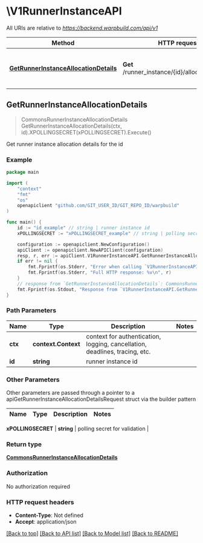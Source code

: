 # \V1RunnerInstanceAPI

All URIs are relative to *https://backend.warpbuild.com/api/v1*

Method | HTTP request | Description
------------- | ------------- | -------------
[**GetRunnerInstanceAllocationDetails**](V1RunnerInstanceAPI.md#GetRunnerInstanceAllocationDetails) | **Get** /runner_instance/{id}/allocation_details | Get runner instance allocation details for the id



## GetRunnerInstanceAllocationDetails

> CommonsRunnerInstanceAllocationDetails GetRunnerInstanceAllocationDetails(ctx, id).XPOLLINGSECRET(xPOLLINGSECRET).Execute()

Get runner instance allocation details for the id

### Example

```go
package main

import (
    "context"
    "fmt"
    "os"
    openapiclient "github.com/GIT_USER_ID/GIT_REPO_ID/warpbuild"
)

func main() {
    id := "id_example" // string | runner instance id
    xPOLLINGSECRET := "xPOLLINGSECRET_example" // string | polling secret for validation

    configuration := openapiclient.NewConfiguration()
    apiClient := openapiclient.NewAPIClient(configuration)
    resp, r, err := apiClient.V1RunnerInstanceAPI.GetRunnerInstanceAllocationDetails(context.Background(), id).XPOLLINGSECRET(xPOLLINGSECRET).Execute()
    if err != nil {
        fmt.Fprintf(os.Stderr, "Error when calling `V1RunnerInstanceAPI.GetRunnerInstanceAllocationDetails``: %v\n", err)
        fmt.Fprintf(os.Stderr, "Full HTTP response: %v\n", r)
    }
    // response from `GetRunnerInstanceAllocationDetails`: CommonsRunnerInstanceAllocationDetails
    fmt.Fprintf(os.Stdout, "Response from `V1RunnerInstanceAPI.GetRunnerInstanceAllocationDetails`: %v\n", resp)
}
```

### Path Parameters


Name | Type | Description  | Notes
------------- | ------------- | ------------- | -------------
**ctx** | **context.Context** | context for authentication, logging, cancellation, deadlines, tracing, etc.
**id** | **string** | runner instance id | 

### Other Parameters

Other parameters are passed through a pointer to a apiGetRunnerInstanceAllocationDetailsRequest struct via the builder pattern


Name | Type | Description  | Notes
------------- | ------------- | ------------- | -------------

 **xPOLLINGSECRET** | **string** | polling secret for validation | 

### Return type

[**CommonsRunnerInstanceAllocationDetails**](CommonsRunnerInstanceAllocationDetails.md)

### Authorization

No authorization required

### HTTP request headers

- **Content-Type**: Not defined
- **Accept**: application/json

[[Back to top]](#) [[Back to API list]](../README.md#documentation-for-api-endpoints)
[[Back to Model list]](../README.md#documentation-for-models)
[[Back to README]](../README.md)

